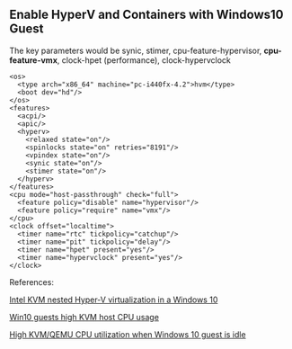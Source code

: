 ## Enable HyperV and Containers with Windows10 Guest

The key parameters would be synic, stimer, cpu-feature-hypervisor, **cpu-feature-vmx**, clock-hpet (performance), clock-hypervclock

    <os>
      <type arch="x86_64" machine="pc-i440fx-4.2">hvm</type>
      <boot dev="hd"/>
    </os>
    <features>
      <acpi/>
      <apic/>
      <hyperv>
        <relaxed state="on"/>
        <spinlocks state="on" retries="8191"/>
        <vpindex state="on"/>
        <synic state="on"/>
        <stimer state="on"/>
      </hyperv>
    </features>
    <cpu mode="host-passthrough" check="full">
      <feature policy="disable" name="hypervisor"/>
      <feature policy="require" name="vmx"/>
    </cpu>
    <clock offset="localtime">
      <timer name="rtc" tickpolicy="catchup"/>
      <timer name="pit" tickpolicy="delay"/>
      <timer name="hpet" present="yes"/>
      <timer name="hypervclock" present="yes"/>
    </clock>
 
 References:
 
 [Intel KVM nested Hyper-V virtualization in a Windows 10](https://www.reddit.com/r/VFIO/comments/inrlxc/intel_kvm_nested_hyperv_virtualization_in_a/)
 
 [Win10 guests high KVM host CPU usage](https://unix.stackexchange.com/questions/534155/win10-guests-high-kvm-host-cpu-usage)
 
 [High KVM/QEMU CPU utilization when Windows 10 guest is idle](https://www.reddit.com/r/VFIO/comments/80p1q7/high_kvmqemu_cpu_utilization_when_windows_10/)
